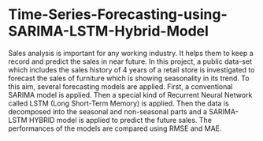 # Time-Series-Forecasting-using-SARIMA-LSTM-Hybrid-Model
Sales analysis is important for any working industry. It helps them to keep a record and predict the sales in near future. In this project, a public data-set which includes the sales history of 4 years of a retail store is investigated to forecast the sales of furniture which is showing seasonality in its trend. To this aim, several forecasting models are applied. First, a conventional SARIMA model is applied. Then a special kind of Recurrent Neural Network called LSTM (Long Short-Term Memory) is applied. Then the data is decomposed into the seasonal and non-seasonal parts and a SARIMA-LSTM HYBRID model is applied to predict the future sales. The performances of the models are compared using RMSE and MAE.
